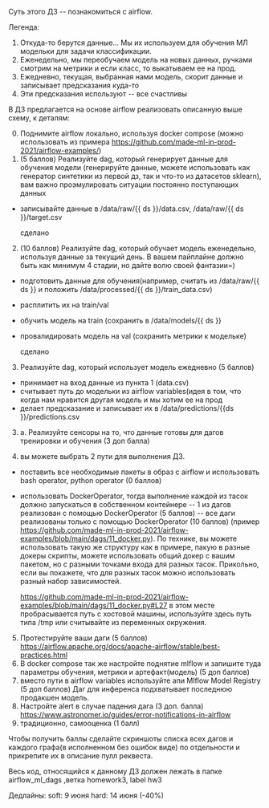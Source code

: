 Суть этого ДЗ -- познакомиться с airflow. 

Легенда: 
1) Откуда-то берутся данные... Мы их используем для обучения МЛ модельки для задачи классификации. 
2) Еженедельно, мы переобучаем модель на новых данных, ручками смотрим на метрики и если класс, то выкатываем ее на прод. 
3) Ежедневно, текущая, выбранная нами модель, скорит данные и записывает предсказания куда-то
4) Эти предсказания используют -- все счастливы

В ДЗ предлагается на основе airflow реализовать описанную выше схему, к деталям:

0) Поднимите airflow локально, используя docker compose (можно использовать из примера https://github.com/made-ml-in-prod-2021/airflow-examples/) 
1) (5 баллов) Реализуйте dag, который генерирует данные для обучения модели (генерируйте данные, можете использовать как генератор синтетики из первой дз, так и что-то из датасетов sklearn), вам важно проэмулировать ситуации постоянно поступающих данных
- записывайте данные в /data/raw/{{ ds }}/data.csv, /data/raw/{{ ds }}/target.csv

  сделано 

2) (10 баллов) Реализуйте dag, который обучает модель еженедельно, используя данные за текущий день. В вашем пайплайне должно быть как минимум 4 стадии, но дайте волю своей фантазии=)

- подготовить данные для обучения(например, считать из /data/raw/{{ ds }} и положить /data/processed/{{ ds }}/train_data.csv)
- расплитить их на train/val
- обучить модель на train (сохранить в /data/models/{{ ds }} 
- провалидировать модель на val (сохранить метрики к модельке)
  
  сделано

3) Реализуйте dag, который использует модель ежедневно (5 баллов)
- принимает на вход данные из пункта 1 (data.csv)
- считывает путь до модельки из airflow variables(идея в том, что когда нам нравится другая модель и мы хотим ее на прод 
- делает предсказание и записывает их в /data/predictions/{{ds }}/predictions.csv

3) a. Реализуйте сенсоры на то, что данные готовы для дагов тренировки и обучения (3 доп балла)

4) вы можете выбрать 2 пути для выполнения ДЗ. 
- поставить все необходимые пакеты в образ с airflow и использовать bash operator, python operator (0 баллов)
- использовать DockerOperator, тогда выполнение каждой из тасок должно запускаться в собственном контейнере
-- 1 из дагов реализован с помощью DockerOperator (5 баллов)
-- все даги реализованы только с помощью DockerOperator (10 баллов) (пример https://github.com/made-ml-in-prod-2021/airflow-examples/blob/main/dags/11_docker.py).
По технике, вы можете использовать такую же структуру как в примере, пакую в разные докеры скрипты, можете использовать общий докер с вашим пакетом, но с разными точками входа для разных тасок. 
Прикольно, если вы покажете, что для разных тасок можно использовать разный набор зависимостей. 

    https://github.com/made-ml-in-prod-2021/airflow-examples/blob/main/dags/11_docker.py#L27 в этом месте пробрасывается путь с хостовой машины, используйте здесь путь типа /tmp или считывайте из переменных окружения.

5) Протестируйте ваши даги (5 баллов) https://airflow.apache.org/docs/apache-airflow/stable/best-practices.html 
6) В docker compose так же настройте поднятие mlflow и запишите туда параметры обучения, метрики и артефакт(модель) (5 доп баллов)
7) вместо пути в airflow variables  используйте апи Mlflow Model Registry (5 доп баллов)
Даг для инференса подхватывает последнюю продакшен модель. 
8) Настройте alert в случае падения дага (3 доп. балла)
https://www.astronomer.io/guides/error-notifications-in-airflow
9) традиционно, самооценка (1 балл)

Чтобы получить баллы сделайте скриншоты списка всех дагов и каждого графа(в исполненном без ошибок виде) по отдельности и прикрепите их в описание пулл реквеста.


Весь код, относящийся к данному ДЗ должен лежать в папке airflow_ml_dags ,ветка homework3, label hw3


Дедлайны:
soft: 9 июня
hard: 14 июня (-40%)